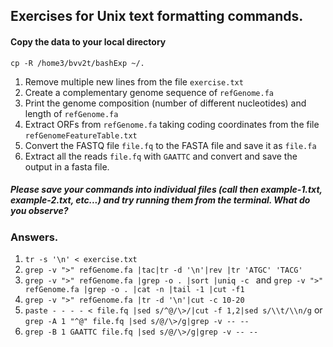 ## Exercises for Unix text formatting commands.

#### Copy the data to your local directory

`cp -R /home3/bvv2t/bashExp ~/.`

1. Remove multiple new lines from the file `exercise.txt`
2. Create a complementary genome sequence of `refGenome.fa`
3. Print the genome composition (number of different nucleotides) and length of `refGenome.fa`
4. Extract ORFs from `refGenome.fa` taking coding coordinates from the file `refGenomeFeatureTable.txt` 
5. Convert the FASTQ file `file.fq` to the FASTA file and save it as `file.fa`
6. Extract all the reads `file.fq` with `GAATTC` and convert and save the output in a fasta file. 

##### Please save your commands into individual files (call then example-1.txt, example-2.txt, etc...) and try running them from the terminal. What do you observe? 

### Answers.
1. ` tr -s '\n' < exercise.txt `
2. `grep -v ">" refGenome.fa |tac|tr -d '\n'|rev |tr 'ATGC' 'TACG'`
3. `grep -v ">" refGenome.fa |grep -o . |sort |uniq -c ` and `grep -v ">" refGenome.fa |grep -o . |cat -n |tail -1 |cut -f1`
4. `grep -v ">" refGenome.fa |tr -d '\n'|cut -c 10-20 `
5. `paste - - - - < file.fq |sed s/^@/\>/|cut -f 1,2|sed s/\\t/\\n/g` or `grep -A 1 "^@" file.fq |sed s/@/\>/g|grep -v -- --`
6. `grep -B 1 GAATTC file.fq |sed s/@/\>/g|grep -v -- --`

